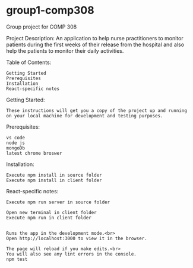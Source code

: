 # group1-comp308
Group project for COMP 308


Project Description:
    An application to help nurse practitioners to monitor patients during the first weeks of their release from the hospital and also help the patients to monitor their daily activities.


Table of Contents:

    Getting Started
    Prerequisites
    Installation
    React-specific notes

    
Getting Started:

    These instructions will get you a copy of the project up and running on your local machine for development and testing purposes.


Prerequisites:

    vs code
    node js
    mongoDb
    latest chrome broswer


Installation:

    Execute npm install in source folder
    Execute npm install in client folder


React-specific notes:

    Execute npm run server in source folder

    Open new terminal in client folder 
    Execute npm run in client folder


    Runs the app in the development mode.<br>
    Open http://localhost:3000 to view it in the browser.

    The page will reload if you make edits.<br>
    You will also see any lint errors in the console.
    npm test

